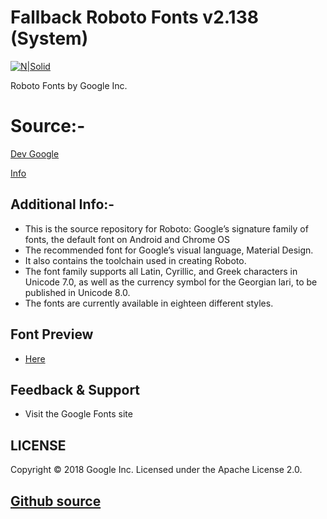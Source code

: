 # Fallback Roboto Fonts v2.138 (System)
[![N|Solid](https://www.gstatic.com/images/icons/material/apps/fonts/1x/opengraph_color_1200dp.png)](https://developer.apple.com/fonts/)

Roboto Fonts  by Google Inc.


# Source:-
[Dev Google](https://fonts.google.com/specimen/Roboto/)

[Info](https://github.com/google/roboto)


## Additional Info:-
- This is the source repository for Roboto: Google’s signature family of fonts, the default font on Android and Chrome OS
- The recommended font for Google’s visual language, Material Design.
- It also contains the toolchain used in creating Roboto.
- The font family supports all Latin, Cyrillic, and Greek characters in Unicode 7.0, as well as the currency symbol for the Georgian lari, to be published in Unicode 8.0.
- The fonts are currently available in eighteen different styles.


## Font Preview
* [Here](https://fonts.google.com/specimen/Roboto)


## Feedback & Support
- Visit the Google Fonts site

## LICENSE
Copyright © 2018 Google Inc. Licensed under the Apache License 2.0.

## [Github source](https://github.com/google/roboto)
